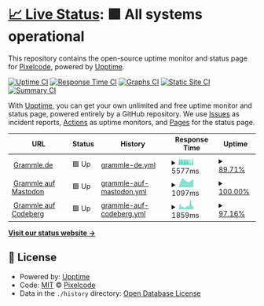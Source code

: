 # [📈 Live Status](https://status.grammle.de): <!--live status--> **🟩 All systems operational**

This repository contains the open-source uptime monitor and status page for [Pixelcode](https://codeberg.org/pixelcode), powered by [Upptime](https://github.com/upptime/upptime).

[![Uptime CI](https://github.com/realpixelcode/status/workflows/Uptime%20CI/badge.svg)](https://github.com/realpixelcode/status/actions?query=workflow%3A%22Uptime+CI%22)
[![Response Time CI](https://github.com/realpixelcode/status/workflows/Response%20Time%20CI/badge.svg)](https://github.com/realpixelcode/status/actions?query=workflow%3A%22Response+Time+CI%22)
[![Graphs CI](https://github.com/realpixelcode/status/workflows/Graphs%20CI/badge.svg)](https://github.com/realpixelcode/status/actions?query=workflow%3A%22Graphs+CI%22)
[![Static Site CI](https://github.com/realpixelcode/status/workflows/Static%20Site%20CI/badge.svg)](https://github.com/realpixelcode/status/actions?query=workflow%3A%22Static+Site+CI%22)
[![Summary CI](https://github.com/realpixelcode/status/workflows/Summary%20CI/badge.svg)](https://github.com/realpixelcode/status/actions?query=workflow%3A%22Summary+CI%22)

With [Upptime](https://upptime.js.org), you can get your own unlimited and free uptime monitor and status page, powered entirely by a GitHub repository. We use [Issues](https://github.com/realpixelcode/status/issues) as incident reports, [Actions](https://github.com/realpixelcode/status/actions) as uptime monitors, and [Pages](https://status.grammle.de) for the status page.

<!--start: status pages-->
<!-- This summary is generated by Upptime (https://github.com/upptime/upptime) -->
<!-- Do not edit this manually, your changes will be overwritten -->
<!-- prettier-ignore -->
| URL | Status | History | Response Time | Uptime |
| --- | ------ | ------- | ------------- | ------ |
| <img alt="" src="https://icons.duckduckgo.com/ip3/grammle.de.ico" height="13"> [Grammle.de](https://grammle.de) | 🟩 Up | [grammle-de.yml](https://github.com/Grammle/status/commits/HEAD/history/grammle-de.yml) | <details><summary><img alt="Response time graph" src="./graphs/grammle-de/response-time-week.png" height="20"> 5577ms</summary><br><a href="https://status.grammle.de/history/grammle-de"><img alt="Response time 3747" src="https://img.shields.io/endpoint?url=https%3A%2F%2Fraw.githubusercontent.com%2FGrammle%2Fstatus%2FHEAD%2Fapi%2Fgrammle-de%2Fresponse-time.json"></a><br><a href="https://status.grammle.de/history/grammle-de"><img alt="24-hour response time 3137" src="https://img.shields.io/endpoint?url=https%3A%2F%2Fraw.githubusercontent.com%2FGrammle%2Fstatus%2FHEAD%2Fapi%2Fgrammle-de%2Fresponse-time-day.json"></a><br><a href="https://status.grammle.de/history/grammle-de"><img alt="7-day response time 5577" src="https://img.shields.io/endpoint?url=https%3A%2F%2Fraw.githubusercontent.com%2FGrammle%2Fstatus%2FHEAD%2Fapi%2Fgrammle-de%2Fresponse-time-week.json"></a><br><a href="https://status.grammle.de/history/grammle-de"><img alt="30-day response time 4629" src="https://img.shields.io/endpoint?url=https%3A%2F%2Fraw.githubusercontent.com%2FGrammle%2Fstatus%2FHEAD%2Fapi%2Fgrammle-de%2Fresponse-time-month.json"></a><br><a href="https://status.grammle.de/history/grammle-de"><img alt="1-year response time 3747" src="https://img.shields.io/endpoint?url=https%3A%2F%2Fraw.githubusercontent.com%2FGrammle%2Fstatus%2FHEAD%2Fapi%2Fgrammle-de%2Fresponse-time-year.json"></a></details> | <details><summary><a href="https://status.grammle.de/history/grammle-de">89.71%</a></summary><a href="https://status.grammle.de/history/grammle-de"><img alt="All-time uptime 98.38%" src="https://img.shields.io/endpoint?url=https%3A%2F%2Fraw.githubusercontent.com%2FGrammle%2Fstatus%2FHEAD%2Fapi%2Fgrammle-de%2Fuptime.json"></a><br><a href="https://status.grammle.de/history/grammle-de"><img alt="24-hour uptime 78.35%" src="https://img.shields.io/endpoint?url=https%3A%2F%2Fraw.githubusercontent.com%2FGrammle%2Fstatus%2FHEAD%2Fapi%2Fgrammle-de%2Fuptime-day.json"></a><br><a href="https://status.grammle.de/history/grammle-de"><img alt="7-day uptime 89.71%" src="https://img.shields.io/endpoint?url=https%3A%2F%2Fraw.githubusercontent.com%2FGrammle%2Fstatus%2FHEAD%2Fapi%2Fgrammle-de%2Fuptime-week.json"></a><br><a href="https://status.grammle.de/history/grammle-de"><img alt="30-day uptime 96.74%" src="https://img.shields.io/endpoint?url=https%3A%2F%2Fraw.githubusercontent.com%2FGrammle%2Fstatus%2FHEAD%2Fapi%2Fgrammle-de%2Fuptime-month.json"></a><br><a href="https://status.grammle.de/history/grammle-de"><img alt="1-year uptime 98.38%" src="https://img.shields.io/endpoint?url=https%3A%2F%2Fraw.githubusercontent.com%2FGrammle%2Fstatus%2FHEAD%2Fapi%2Fgrammle-de%2Fuptime-year.json"></a></details>
| <img alt="" src="https://icons.duckduckgo.com/ip3/bildung.social.ico" height="13"> [Grammle auf Mastodon](https://bildung.social/@grammle) | 🟩 Up | [grammle-auf-mastodon.yml](https://github.com/Grammle/status/commits/HEAD/history/grammle-auf-mastodon.yml) | <details><summary><img alt="Response time graph" src="./graphs/grammle-auf-mastodon/response-time-week.png" height="20"> 1097ms</summary><br><a href="https://status.grammle.de/history/grammle-auf-mastodon"><img alt="Response time 1079" src="https://img.shields.io/endpoint?url=https%3A%2F%2Fraw.githubusercontent.com%2FGrammle%2Fstatus%2FHEAD%2Fapi%2Fgrammle-auf-mastodon%2Fresponse-time.json"></a><br><a href="https://status.grammle.de/history/grammle-auf-mastodon"><img alt="24-hour response time 1267" src="https://img.shields.io/endpoint?url=https%3A%2F%2Fraw.githubusercontent.com%2FGrammle%2Fstatus%2FHEAD%2Fapi%2Fgrammle-auf-mastodon%2Fresponse-time-day.json"></a><br><a href="https://status.grammle.de/history/grammle-auf-mastodon"><img alt="7-day response time 1097" src="https://img.shields.io/endpoint?url=https%3A%2F%2Fraw.githubusercontent.com%2FGrammle%2Fstatus%2FHEAD%2Fapi%2Fgrammle-auf-mastodon%2Fresponse-time-week.json"></a><br><a href="https://status.grammle.de/history/grammle-auf-mastodon"><img alt="30-day response time 1108" src="https://img.shields.io/endpoint?url=https%3A%2F%2Fraw.githubusercontent.com%2FGrammle%2Fstatus%2FHEAD%2Fapi%2Fgrammle-auf-mastodon%2Fresponse-time-month.json"></a><br><a href="https://status.grammle.de/history/grammle-auf-mastodon"><img alt="1-year response time 1079" src="https://img.shields.io/endpoint?url=https%3A%2F%2Fraw.githubusercontent.com%2FGrammle%2Fstatus%2FHEAD%2Fapi%2Fgrammle-auf-mastodon%2Fresponse-time-year.json"></a></details> | <details><summary><a href="https://status.grammle.de/history/grammle-auf-mastodon">100.00%</a></summary><a href="https://status.grammle.de/history/grammle-auf-mastodon"><img alt="All-time uptime 99.99%" src="https://img.shields.io/endpoint?url=https%3A%2F%2Fraw.githubusercontent.com%2FGrammle%2Fstatus%2FHEAD%2Fapi%2Fgrammle-auf-mastodon%2Fuptime.json"></a><br><a href="https://status.grammle.de/history/grammle-auf-mastodon"><img alt="24-hour uptime 100.00%" src="https://img.shields.io/endpoint?url=https%3A%2F%2Fraw.githubusercontent.com%2FGrammle%2Fstatus%2FHEAD%2Fapi%2Fgrammle-auf-mastodon%2Fuptime-day.json"></a><br><a href="https://status.grammle.de/history/grammle-auf-mastodon"><img alt="7-day uptime 100.00%" src="https://img.shields.io/endpoint?url=https%3A%2F%2Fraw.githubusercontent.com%2FGrammle%2Fstatus%2FHEAD%2Fapi%2Fgrammle-auf-mastodon%2Fuptime-week.json"></a><br><a href="https://status.grammle.de/history/grammle-auf-mastodon"><img alt="30-day uptime 99.95%" src="https://img.shields.io/endpoint?url=https%3A%2F%2Fraw.githubusercontent.com%2FGrammle%2Fstatus%2FHEAD%2Fapi%2Fgrammle-auf-mastodon%2Fuptime-month.json"></a><br><a href="https://status.grammle.de/history/grammle-auf-mastodon"><img alt="1-year uptime 99.99%" src="https://img.shields.io/endpoint?url=https%3A%2F%2Fraw.githubusercontent.com%2FGrammle%2Fstatus%2FHEAD%2Fapi%2Fgrammle-auf-mastodon%2Fuptime-year.json"></a></details>
| <img alt="" src="https://icons.duckduckgo.com/ip3/codeberg.org.ico" height="13"> [Grammle auf Codeberg](https://codeberg.org/Grammle/Grammle) | 🟩 Up | [grammle-auf-codeberg.yml](https://github.com/Grammle/status/commits/HEAD/history/grammle-auf-codeberg.yml) | <details><summary><img alt="Response time graph" src="./graphs/grammle-auf-codeberg/response-time-week.png" height="20"> 1859ms</summary><br><a href="https://status.grammle.de/history/grammle-auf-codeberg"><img alt="Response time 1567" src="https://img.shields.io/endpoint?url=https%3A%2F%2Fraw.githubusercontent.com%2FGrammle%2Fstatus%2FHEAD%2Fapi%2Fgrammle-auf-codeberg%2Fresponse-time.json"></a><br><a href="https://status.grammle.de/history/grammle-auf-codeberg"><img alt="24-hour response time 1804" src="https://img.shields.io/endpoint?url=https%3A%2F%2Fraw.githubusercontent.com%2FGrammle%2Fstatus%2FHEAD%2Fapi%2Fgrammle-auf-codeberg%2Fresponse-time-day.json"></a><br><a href="https://status.grammle.de/history/grammle-auf-codeberg"><img alt="7-day response time 1859" src="https://img.shields.io/endpoint?url=https%3A%2F%2Fraw.githubusercontent.com%2FGrammle%2Fstatus%2FHEAD%2Fapi%2Fgrammle-auf-codeberg%2Fresponse-time-week.json"></a><br><a href="https://status.grammle.de/history/grammle-auf-codeberg"><img alt="30-day response time 1281" src="https://img.shields.io/endpoint?url=https%3A%2F%2Fraw.githubusercontent.com%2FGrammle%2Fstatus%2FHEAD%2Fapi%2Fgrammle-auf-codeberg%2Fresponse-time-month.json"></a><br><a href="https://status.grammle.de/history/grammle-auf-codeberg"><img alt="1-year response time 1567" src="https://img.shields.io/endpoint?url=https%3A%2F%2Fraw.githubusercontent.com%2FGrammle%2Fstatus%2FHEAD%2Fapi%2Fgrammle-auf-codeberg%2Fresponse-time-year.json"></a></details> | <details><summary><a href="https://status.grammle.de/history/grammle-auf-codeberg">97.16%</a></summary><a href="https://status.grammle.de/history/grammle-auf-codeberg"><img alt="All-time uptime 99.26%" src="https://img.shields.io/endpoint?url=https%3A%2F%2Fraw.githubusercontent.com%2FGrammle%2Fstatus%2FHEAD%2Fapi%2Fgrammle-auf-codeberg%2Fuptime.json"></a><br><a href="https://status.grammle.de/history/grammle-auf-codeberg"><img alt="24-hour uptime 100.00%" src="https://img.shields.io/endpoint?url=https%3A%2F%2Fraw.githubusercontent.com%2FGrammle%2Fstatus%2FHEAD%2Fapi%2Fgrammle-auf-codeberg%2Fuptime-day.json"></a><br><a href="https://status.grammle.de/history/grammle-auf-codeberg"><img alt="7-day uptime 97.16%" src="https://img.shields.io/endpoint?url=https%3A%2F%2Fraw.githubusercontent.com%2FGrammle%2Fstatus%2FHEAD%2Fapi%2Fgrammle-auf-codeberg%2Fuptime-week.json"></a><br><a href="https://status.grammle.de/history/grammle-auf-codeberg"><img alt="30-day uptime 98.61%" src="https://img.shields.io/endpoint?url=https%3A%2F%2Fraw.githubusercontent.com%2FGrammle%2Fstatus%2FHEAD%2Fapi%2Fgrammle-auf-codeberg%2Fuptime-month.json"></a><br><a href="https://status.grammle.de/history/grammle-auf-codeberg"><img alt="1-year uptime 99.26%" src="https://img.shields.io/endpoint?url=https%3A%2F%2Fraw.githubusercontent.com%2FGrammle%2Fstatus%2FHEAD%2Fapi%2Fgrammle-auf-codeberg%2Fuptime-year.json"></a></details>

<!--end: status pages-->

[**Visit our status website →**](https://status.grammle.de)

## 📄 License

- Powered by: [Upptime](https://github.com/upptime/upptime)
- Code: [MIT](./LICENSE) © [Pixelcode](https://codeberg.org/pixelcode)
- Data in the `./history` directory: [Open Database License](https://opendatacommons.org/licenses/odbl/1-0/)
